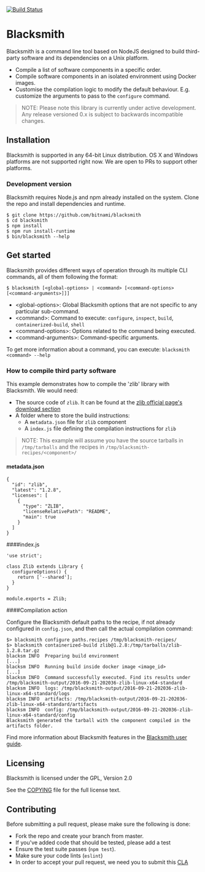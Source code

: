 [![Build Status](https://api.travis-ci.org/bitnami/blacksmith.svg?branch=master)](http://travis-ci.org/bitnami/blacksmith)

# Blacksmith

Blacksmith is a command line tool based on NodeJS designed to build third-party software and its dependencies on a Unix platform.

  * Compile a list of software components in a specific order.
  * Compile software components in an isolated environment using Docker images.
  * Customise the compilation logic to modify the default behaviour. E.g. customize the arguments to pass to the `configure` command.

>NOTE: Please note this library is currently under active development. Any release versioned 0.x is subject to backwards incompatible changes.


## Installation

Blacksmith is supported in any 64-bit Linux distribution. OS X and Windows platforms are not supported right now. We are open to PRs to support other platforms.

### Development version
Blacksmith requires Node.js and npm already installed on the system. Clone the repo and install dependencies and runtime.

```
$ git clone https://github.com/bitnami/blacksmith
$ cd blacksmith
$ npm install
$ npm run install-runtime
$ bin/blacksmith --help
```

## Get started
Blacksmith provides different ways of operation through its multiple CLI commands, all of them following the format:

```
$ blacksmith [<global-options> | <command> [<command-options> [<command-arguments>]]]
```

  * \<global-options>: Global Blacksmith options that are not specific to any particular sub-command.
  * \<command>: Command to execute: `configure`, `inspect`, `build`, `containerized-build`, `shell`
  * \<command-options>: Options related to the command being executed.
  * \<command-arguments>: Command-specific arguments.

To get more information about a command, you can execute:
`blacksmith <command> --help`

### How to compile third party software
This example demonstrates how to compile the 'zlib' library with Blacksmith. We would need:

  * The source code of `zlib`. It can be found at the [zlib official page's download section](http://www.zlib.net/)
  * A folder where to store the build instructions:
    * A `metadata.json` file for `zlib` component
    * A `index.js` file defining the compilation instructions for `zlib`

>NOTE: This example will assume you have the source tarballs in `/tmp/tarballs` and the recipes in `/tmp/blacksmith-recipes/<component>/`


#### metadata.json
```
{
  "id": "zlib",
  "latest": "1.2.8",
  "licenses": [
    {
      "type": "ZLIB",
      "licenseRelativePath": "README",
      "main": true
    }
  ]
}
```

####index.js
```
'use strict';

class Zlib extends Library {
  configureOptions() {
    return ['--shared'];
  }
}

module.exports = Zlib;
```

####Compilation action

Configure the Blacksmith default paths to the recipe, if not already configured in `config.json`, and then call the actual compilation command:

```
$> blacksmith configure paths.recipes /tmp/blacksmith-recipes/
$> blacksmith containerized-build zlib@1.2.8:/tmp/tarballs/zlib-1.2.8.tar.gz
blacksm INFO  Preparing build environment
[...]
blacksm INFO  Running build inside docker image <image_id>
[...]
blacksm INFO  Command successfully executed. Find its results under /tmp/blacksmith-output/2016-09-21-202036-zlib-linux-x64-standard
blacksm INFO  logs: /tmp/blacksmith-output/2016-09-21-202036-zlib-linux-x64-standard/logs
blacksm INFO  artifacts: /tmp/blacksmith-output/2016-09-21-202036-zlib-linux-x64-standard/artifacts
blacksm INFO  config: /tmp/blacksmith-output/2016-09-21-202036-zlib-linux-x64-standard/config
Blacksmith generated the tarball with the component compiled in the artifacts folder.
```

Find more information about Blacksmith features in the [Blacksmith user guide](./docs/Blacksmith.md).

## Licensing
Blacksmith is licensed under the GPL, Version 2.0

See the [COPYING](./COPYING) file for the full license text.

## Contributing
Before submitting a pull request, please make sure the following is done:

  * Fork the repo and create your branch from master.
  * If you've added code that should be tested, please add a test
  * Ensure the test suite passes (`npm test`).
  * Make sure your code lints (`eslint`)
  * In order to accept your pull request, we need you to submit this [CLA](./CLA.txt)
